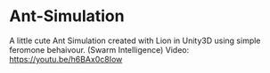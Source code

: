 # Ant-Simulation

A little cute Ant Simulation created with Lion in Unity3D using simple feromone behaivour. (Swarm Intelligence)
Video: https://youtu.be/h6BAx0c8Iow
